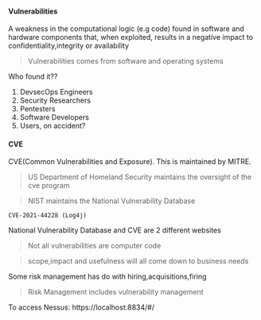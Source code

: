 
<h4>Vulnerabilities</h4>
A weakness in the computational logic (e.g code) found in software and hardware components that, when exploited, results in a negative impact to confidentiality,integrity or availability

>Vulnerabilities comes from software and operating systems

Who found it??
1. DevsecOps Engineers
2. Security Researchers
3. Pentesters
4. Software Developers
5. Users, on accident?



<h4>CVE</h4>
CVE(Common Vulnerabilities and Exposure). This is maintained by MITRE. 

>US Department of Homeland Security maintains the oversight of the cve program

>NIST maintains the National Vulnerability Database

```
CVE-2021-44228 (Log4j)
```

National Vulnerability Database and CVE are 2 different websites

>Not all vulnerabilities are computer code

>scope,impact and usefulness will all come down to business needs

Some risk management has do with hiring,acquisitions,firing

>Risk Management includes vulnerability management



To access Nessus: https://localhost:8834/#/


